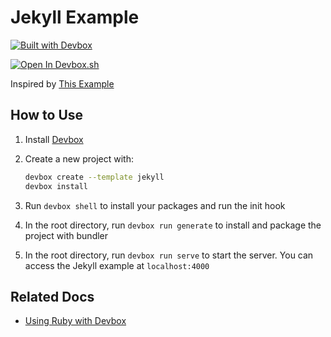 # Jekyll Example

[![Built with Devbox](https://www.jetify.com/img/devbox/shield_moon.svg)](https://www.jetify.com/devbox/docs/contributor-quickstart/)

[![Open In Devbox.sh](https://www.jetify.com/img/devbox/open-in-devbox.svg)](https://devbox.sh/open/templates/jekyll)

Inspired by [This Example](https://litchipi.github.io/nix/2023/01/12/build-jekyll-blog-with-nix.html)

## How to Use

1. Install [Devbox](https://www.jetify.com/devbox/docs/installing_devbox/)
1. Create a new project with:

    ```bash
    devbox create --template jekyll
    devbox install
    ```

1. Run `devbox shell` to install your packages and run the init hook
1. In the root directory, run `devbox run generate` to install and package the project with bundler
1. In the root directory, run `devbox run serve` to start the server. You can access the Jekyll example at `localhost:4000`

## Related Docs

-   [Using Ruby with Devbox](https://www.jetify.com/devbox/docs/devbox_examples/languages/ruby/)

